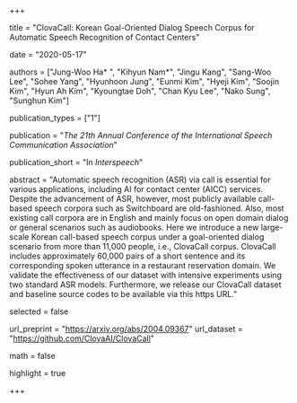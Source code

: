 +++

title = "ClovaCall: Korean Goal-Oriented Dialog Speech Corpus for Automatic Speech Recognition of Contact Centers"

date = "2020-05-17"

authors = ["Jung-Woo Ha* ", "Kihyun Nam*", "Jingu Kang", "Sang-Woo Lee", "Sohee Yang", "Hyunhoon Jung", "Eunmi Kim", "Hyeji Kim", "Soojin Kim", "Hyun Ah Kim", "Kyoungtae Doh", "Chan Kyu Lee", "Nako Sung", "Sunghun Kim"]

publication_types = ["1"]

publication = "*The 21th Annual Conference of the International Speech Communication Association*"

publication_short = "In *Interspeech*"

abstract = "Automatic speech recognition (ASR) via call is essential for various applications, including AI for contact center (AICC) services. Despite the advancement of ASR, however, most publicly available call-based speech corpora such as Switchboard are old-fashioned. Also, most existing call corpora are in English and mainly focus on open domain dialog or general scenarios such as audiobooks. Here we introduce a new large-scale Korean call-based speech corpus under a goal-oriented dialog scenario from more than 11,000 people, i.e., ClovaCall corpus. ClovaCall includes approximately 60,000 pairs of a short sentence and its corresponding spoken utterance in a restaurant reservation domain. We validate the effectiveness of our dataset with intensive experiments using two standard ASR models. Furthermore, we release our ClovaCall dataset and baseline source codes to be available via this https URL."

selected = false

url_preprint = "https://arxiv.org/abs/2004.09367"
url_dataset = "https://github.com/ClovaAI/ClovaCall"

math = false

highlight = true

+++

